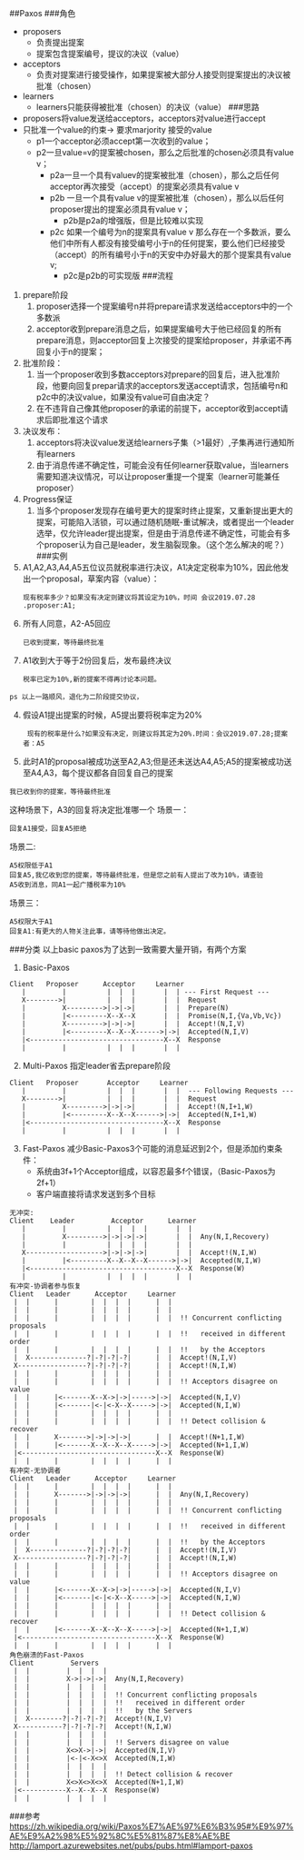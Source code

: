 ##Paxos
###角色
* proposers
  * 负责提出提案
  * 提案包含提案编号，提议的决议（value）
* acceptors
    * 负责对提案进行接受操作，如果提案被大部分人接受则提案提出的决议被批准（chosen）
* learners
    * learners只能获得被批准（chosen）的决议（value）
###思路
* proposers将value发送给acceptors，acceptors对value进行accept
* 只批准一个value的约束-> 要求marjority 接受的value
    * p1一个acceptor必须accept第一次收到的value；
    * p2一旦value=v的提案被chosen，那么之后批准的chosen必须具有value v；
      * p2a一旦一个具有valuev的提案被批准（chosen），那么之后任何acceptor再次接受（accept）的提案必须具有value v
      * p2b 一旦一个具有value v的提案被批准（chosen），那么以后任何proposer提出的提案必须具有value v；
        * p2b是p2a的增强版，但是比较难以实现
      * p2c 如果一个编号为n的提案具有value v 那么存在一个多数派，要么他们中所有人都没有接受编号小于n的任何提案，要么他们已经接受（accept）的所有编号小于n的天安中办好最大的那个提案具有value v;
        * p2c是p2b的可实现版
###流程
1. prepare阶段
    1. proposer选择一个提案编号n并将prepare请求发送给acceptors中的一个多数派
    2. acceptor收到prepare消息之后，如果提案编号大于他已经回复的所有prepare消息，则acceptor回复上次接受的提案给proposer，并承诺不再回复小于n的提案；
2. 批准阶段：
    1. 当一个proposer收到多数acceptors对prepare的回复后，进入批准阶段，他要向回复prepar请求的acceptors发送accept请求，包括编号n和p2c中的决议value，如果没有value可自由决定？
    2. 在不违背自己像其他proposer的承诺的前提下，acceptor收到accept请求后即批准这个请求
3. 决议发布：
   1. acceptors将决议value发送给learners子集（>1最好）,子集再进行通知所有learners
   2. 由于消息传递不确定性，可能会没有任何learner获取value，当learners需要知道决议情况，可以让proposer重提一个提案（learner可能兼任proposer）
4. Progress保证
   1. 当多个proposer发现存在编号更大的提案时终止提案，又重新提出更大的提案，可能陷入活锁，可以通过随机随眠-重试解决，或者提出一个leader选举，仅允许leader提出提案，但是由于消息传递不确定性，可能会有多个proposer认为自己是leader，发生脑裂现象。（这个怎么解决的呢？）
###实例
1. A1,A2,A3,A4,A5五位议员就税率进行决议，A1决定定税率为10%，因此他发出一个proposal，草案内容（value）：
    ```
    现有税率多少？如果没有决定则建议将其设定为10%，时间 会议2019.07.28 .proposer:A1;
    ```
2. 所有人同意，A2-A5回应
   ```
   已收到提案，等待最终批准
   ```
3. A1收到大于等于2份回复后，发布最终决议
   ```
   税率已定为10%,新的提案不得再讨论本问题。
   ```
```
ps 以上一路顺风，退化为二阶段提交协议，
```
4. 假设A1提出提案的时候，A5提出要将税率定为20%
   ```
    现有的税率是什么?如果没有决定，则建议将其定为20%.时间：会议2019.07.28;提案者：A5
   ```
5. 此时A1的proposal被成功送至A2,A3;但是还未送达A4,A5;A5的提案被成功送至A4,A3，每个提议都各自回复自己的提案
  ```
  我已收到你的提案，等待最终批准
  ```
这种场景下，A3的回复将决定批准哪一个
场景一：
```
回复A1接受，回复A5拒绝
```
场景二:
```
A5权限低于A1
回复A5,我亿收到您的提案，等待最终批准，但是您之前有人提出了改为10%，请查验
A5收到消息，同A1一起广播税率为10%
```
场景三：
```
A5权限大于A1
回复A1:有更大的人物关注此事，请等待他做出决定。
```
###分类
以上basic paxos为了达到一致需要大量开销，有两个方案
1. Basic-Paxos
```
Client   Proposer      Acceptor     Learner
   |         |          |  |  |       |  | --- First Request ---
   X-------->|          |  |  |       |  |  Request
   |         X--------->|->|->|       |  |  Prepare(N)
   |         |<---------X--X--X       |  |  Promise(N,I,{Va,Vb,Vc})
   |         X--------->|->|->|       |  |  Accept!(N,I,V)
   |         |<---------X--X--X------>|->|  Accepted(N,I,V)
   |<---------------------------------X--X  Response
   |         |          |  |  |       |  |
```
2. Multi-Paxos
指定leader省去prepare阶段
```
Client   Proposer       Acceptor     Learner
   |         |          |  |  |       |  |  --- Following Requests ---
   X-------->|          |  |  |       |  |  Request
   |         X--------->|->|->|       |  |  Accept!(N,I+1,W)
   |         |<---------X--X--X------>|->|  Accepted(N,I+1,W)
   |<---------------------------------X--X  Response
   |         |          |  |  |       |  |
```
3. Fast-Paxos
减少Basic-Paxos3个可能的消息延迟到2个，但是添加约束条件：
   *  系统由3f+1个Acceptor组成，以容忍最多f个错误，（Basic-Paxos为2f+1）
   *  客户端直接将请求发送到多个目标
```
无冲突:
Client    Leader         Acceptor      Learner
   |         |          |  |  |  |       |  |
   |         X--------->|->|->|->|       |  |  Any(N,I,Recovery)
   |         |          |  |  |  |       |  |
   X------------------->|->|->|->|       |  |  Accept!(N,I,W)
   |         |<---------X--X--X--X------>|->|  Accepted(N,I,W)
   |<------------------------------------X--X  Response(W)
   |         |          |  |  |  |       |  |
有冲突-协调者参与恢复
Client   Leader      Acceptor     Learner
 |  |      |        |  |  |  |      |  |
 |  |      |        |  |  |  |      |  |
 |  |      |        |  |  |  |      |  |  !! Concurrent conflicting proposals
 |  |      |        |  |  |  |      |  |  !!   received in different order
 |  |      |        |  |  |  |      |  |  !!   by the Acceptors
 |  X--------------?|-?|-?|-?|      |  |  Accept!(N,I,V)
 X-----------------?|-?|-?|-?|      |  |  Accept!(N,I,W)
 |  |      |        |  |  |  |      |  |
 |  |      |        |  |  |  |      |  |  !! Acceptors disagree on value
 |  |      |<-------X--X->|->|----->|->|  Accepted(N,I,V)
 |  |      |<-------|<-|<-X--X----->|->|  Accepted(N,I,W)
 |  |      |        |  |  |  |      |  |
 |  |      |        |  |  |  |      |  |  !! Detect collision & recover
 |  |      X------->|->|->|->|      |  |  Accept!(N+1,I,W)
 |  |      |<-------X--X--X--X----->|->|  Accepted(N+1,I,W)
 |<---------------------------------X--X  Response(W)
 |  |      |        |  |  |  |      |  |
有冲突-无协调者
Client   Leader      Acceptor     Learner
 |  |      |        |  |  |  |      |  |
 |  |      X------->|->|->|->|      |  |  Any(N,I,Recovery)
 |  |      |        |  |  |  |      |  |
 |  |      |        |  |  |  |      |  |  !! Concurrent conflicting proposals
 |  |      |        |  |  |  |      |  |  !!   received in different order
 |  |      |        |  |  |  |      |  |  !!   by the Acceptors
 |  X--------------?|-?|-?|-?|      |  |  Accept!(N,I,V)
 X-----------------?|-?|-?|-?|      |  |  Accept!(N,I,W)
 |  |      |        |  |  |  |      |  |
 |  |      |        |  |  |  |      |  |  !! Acceptors disagree on value
 |  |      |<-------X--X->|->|----->|->|  Accepted(N,I,V)
 |  |      |<-------|<-|<-X--X----->|->|  Accepted(N,I,W)
 |  |      |        |  |  |  |      |  |
 |  |      |        |  |  |  |      |  |  !! Detect collision & recover
 |  |      |<-------X--X--X--X----->|->|  Accepted(N+1,I,W)
 |<---------------------------------X--X  Response(W)
 |  |      |        |  |  |  |      |  |
角色崩溃的Fast-Paxos
Client         Servers
 |  |         |  |  |  |
 |  |         X->|->|->|  Any(N,I,Recovery)
 |  |         |  |  |  |
 |  |         |  |  |  |  !! Concurrent conflicting proposals
 |  |         |  |  |  |  !!   received in different order
 |  |         |  |  |  |  !!   by the Servers
 |  X--------?|-?|-?|-?|  Accept!(N,I,V)
 X-----------?|-?|-?|-?|  Accept!(N,I,W)
 |  |         |  |  |  |
 |  |         |  |  |  |  !! Servers disagree on value
 |  |         X<>X->|->|  Accepted(N,I,V)
 |  |         |<-|<-X<>X  Accepted(N,I,W)
 |  |         |  |  |  |
 |  |         |  |  |  |  !! Detect collision & recover
 |  |         X<>X<>X<>X  Accepted(N+1,I,W)
 |<-----------X--X--X--X  Response(W)
 |  |         |  |  |  |
```
###参考
https://zh.wikipedia.org/wiki/Paxos%E7%AE%97%E6%B3%95#%E9%97%AE%E9%A2%98%E5%92%8C%E5%81%87%E8%AE%BE
http://lamport.azurewebsites.net/pubs/pubs.html#lamport-paxos